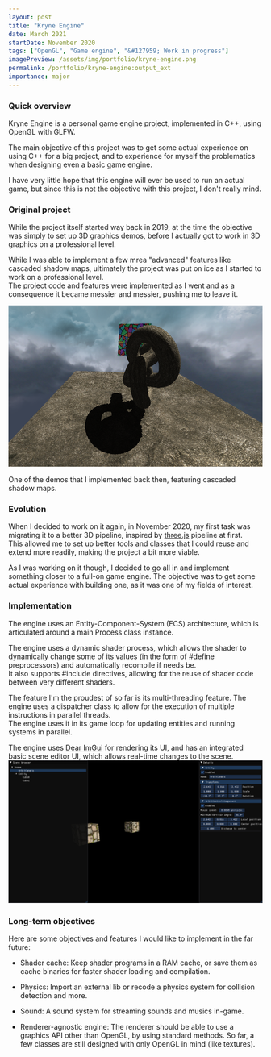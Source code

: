 ```yaml
---
layout: post
title: "Kryne Engine"
date: March 2021
startDate: November 2020
tags: ["OpenGL", "Game engine", "&#127959; Work in progress"]
imagePreview: /assets/img/portfolio/kryne-engine.png
permalink: /portfolio/kryne-engine:output_ext
importance: major
---
```


### Quick overview

Kryne Engine is a personal game engine project, implemented in C++, using OpenGL with GLFW.

The main objective of this project was to get some actual experience on using C++ for a big project, 
and to experience for myself the problematics when designing even a basic game engine.

I have very little hope that this engine will ever be used to run an actual game, but since this is not 
the objective with this project, I don't really mind. 


### Original project

While the project itself started way back in 2019, at the time the objective was simply to set up 3D 
graphics demos, before I actually got to work in 3D graphics on a professional level.

While I was able to implement a few mrea "advanced" features like cascaded shadow maps, ultimately the
project was put on ice as I started to work on a professional level. <br>
The project code and features were implemented as I went and as a consequence it became messier and 
messier, pushing me to leave it.

![Cascaded shadow maps demo](/assets/img/portfolio/kryne-engine/csm.png)
<p class="font-italic text-center">
  One of the demos that I implemented back then, featuring cascaded shadow maps.
</p>


### Evolution

When I decided to work on it again, in November 2020, my first task was migrating it to a better 3D
pipeline, inspired by [three.js](https://threejs.org) pipeline at first. <br>
This allowed me to set up better tools and classes that I could reuse and extend more readily, making
the project a bit more viable.

As I was working on it though, I decided to go all in and implement something closer to a full-on 
game engine. The objective was to get some actual experience with building one, as it was one of my
fields of interest.


### Implementation

The engine uses an Entity-Component-System (ECS) architecture, which is articulated around a main 
Process class instance.

The engine uses a dynamic shader process, which allows the shader to dynamically change some of its 
values (in the form of #define preprocessors) and automatically recompile if needs be. <br>
It also supports #include directives, allowing for the reuse of shader code between very different 
shaders.

The feature I'm the proudest of so far is its multi-threading feature. The engine uses a dispatcher
class to allow for the execution of multiple instructions in parallel threads. <br>
The engine uses it in its game loop for updating entities and running systems in parallel.

The engine uses [Dear ImGui](https://github.com/ocornut/imgui) for rendering its UI, and has an 
integrated basic scene editor UI, which allows real-time changes to the scene.
![Kryne Engine screenshot](/assets/img/portfolio/kryne-engine.png)


### Long-term objectives

Here are some objectives and features I would like to implement in the far future:

- Shader cache: Keep shader programs in a RAM cache, or save them as cache binaries for faster 
  shader loading and compilation.
  
- Physics: Import an external lib or recode a physics system for collision detection and more.

- Sound: A sound system for streaming sounds and musics in-game. 
  
- Renderer-agnostic engine: The renderer should be able to use a graphics API other than OpenGL, by 
  using standard methods. So far, a few classes are still designed with only OpenGL in mind (like 
  textures). 

